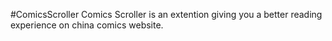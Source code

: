 #ComicsScroller
Comics Scroller is an extention giving you a better reading experience on china comics website.